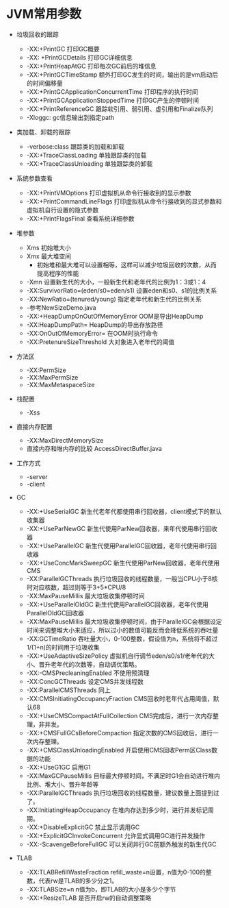 
# JVM常用参数
- 垃圾回收的跟踪
	- -XX:+PrintGC 打印GC概要
	- -XX: +PrintGCDetails 打印GC详细信息
	- -XX:+PrintHeapAtGC 打印每次GC前后的堆信息
	- -XX:+PrintGCTimeStamp 额外打印GC发生的时间，输出的是vm启动后的时间偏移量
	- -XX:+PrintGCApplicationConcurrentTime 打印程序的执行时间
	- -XX:+PrintGCApplicationStoppedTime 打印GC产生的停顿时间
	- -XX:+PrintReferenceGC 跟踪软引用、弱引用、虚引用和Finalize队列
	- -Xloggc:<path> gc信息输出到指定path

- 类加载、卸载的跟踪
	- -verbose:class 跟踪类的加载和卸载
	- -XX:+TraceClassLoading 单独跟踪类的加载
	- -XX:+TraceClassUnloading 单独跟踪类的卸载

- 系统参数查看
	- -XX:+PrintVMOptions 打印虚拟机从命令行接收到的显示参数
	- -XX:+PrintCommandLineFlags 打印虚拟机从命令行接收到的显式参数和虚拟机自行设置的隐式参数	
	- -XX:+PrintFlagsFinal 查看系统详细参数

- 堆参数
	- Xms 初始堆大小
	- Xmx 最大堆空间
		-  初始堆和最大堆可以设置相等，这样可以减少垃圾回收的次数，从而提高程序的性能
 	- -Xmn 设置新生代的大小，一般新生代和老年代的比例为1：3或1：4
 	- -XX:SurvivorRatio=(eden/s0=eden/s1) 设置eden和s0、s1的比例关系	 
 	- -XX:NewRatio=(tenured/young) 指定老年代和新生代的比例关系
 	- -参考NewSizeDemo.java
 	- -XX:+HeapDumpOnOutOfMemoryError OOM是导出HeapDump
 	- -XX:HeapDumpPath=<path> HeapDump的导出存放路径
 	- -XX:OnOutOfMemoryError=<cmd> <arg> 在OOM时执行命令
 	- -XX:PretenureSizeThreshold 大对象进入老年代的阈值
	
- 方法区
	- -XX:PermSize
	- -XX:MaxPermSize
	- -XX:MaxMetaspaceSize
	
- 栈配置
	- -Xss

- 直接内存配置
	- -XX:MaxDirectMemorySize
	- 直接内存和堆内存的比较 AccessDirectBuffer.java 
	
- 工作方式
	- -server
	- -client
	
- GC
	- -XX:+UseSerialGC 新生代老年代都使用串行回收器，client模式下的默认收集器
	- -XX:+UseParNewGC 新生代使用ParNew回收器，来年代使用串行回收器
	- -XX:+UseParallelGC 新生代使用ParallelGC回收器，老年代使用串行回收器
	- -XX:+UseConcMarkSweepGC 新生代使用ParNew回收器，老年代使用CMS
	- -XX:ParallelGCThreads 执行垃圾回收的线程数量，一般当CPU小于8核时对应核数，超过则等于3+5*CPU/8
	- -XX:MaxPauseMillis 最大垃圾收集停顿时间
	- -XX:+UseParallelOldGC 新生代使用ParallelGC回收器，老年代使用ParallelOldGC回收器
	- -XX:MaxPauseMillis 最大垃圾收集停顿时间，由于ParallelGC会根据设定时间来调整堆大小来适应，所以过小的数值可能反而会降低系统的吞吐量
	- -XX:GCTimeRatio 吞吐量大小，0-100整数，假设值为n，系统将不超过1/(1+n)的时间用于垃圾收集
	- -XX:+UseAdaptiveSizePolicy 虚拟机自行调节eden/s0/s1/老年代的大小、晋升老年代的次数等，自动调优策略。
	- -XX:-CMSPrecleaningEnabled 不使用预清理
	- -XX:ConcGCThreads 设定CMS并发线程数
	- -XX:ParallelCMSThreads 同上
	- -XX:CMSInitiatingOccupancyFraction CMS回收时老年代占用阈值，默认68
	- -XX:+UseCMSCompactAtFullCollection CMS完成后，进行一次内存整理，非并发。
	- -XX:+CMSFullGCsBeforeCompaction 指定次数的CMS回收后，进行一次内存整理。
	- -XX:+CMSClassUnloadingEnabled 开启使用CMS回收Perm区Class数据的功能
	- -XX:+UseG1GC 启用G1
	- -XX:MaxGCPauseMillis 目标最大停顿时间，不满足时G1会自动进行堆内比例、堆大小、晋升年龄等 
	- -XX:ParallelGCThreads 执行垃圾回收的线程数量，建议数量上面提到过了。
	- -XX:InitiatingHeapOccupancy 在堆内存达到多少时，进行并发标记周期。
	- -XX:+DisableExplicitGC 禁止显示调用GC
	- -XX:+ExplicitGCInvokeConcurrent 允许显式调用GC进行并发操作
	- -XX:-ScavengeBeforeFullGC 可以关闭并行GC前额外触发的新生代GC

- TLAB
	- -XX:TLABRefillWasteFraction refill_waste=n设置，n值为0-100的整数，代表rw是TLAB的多少分之1。
	- -XX:TLABSize=n n值为b，即TLAB的大小是多少个字节
	- -XX:+ResizeTLAB 是否开启rw的自动调整策略